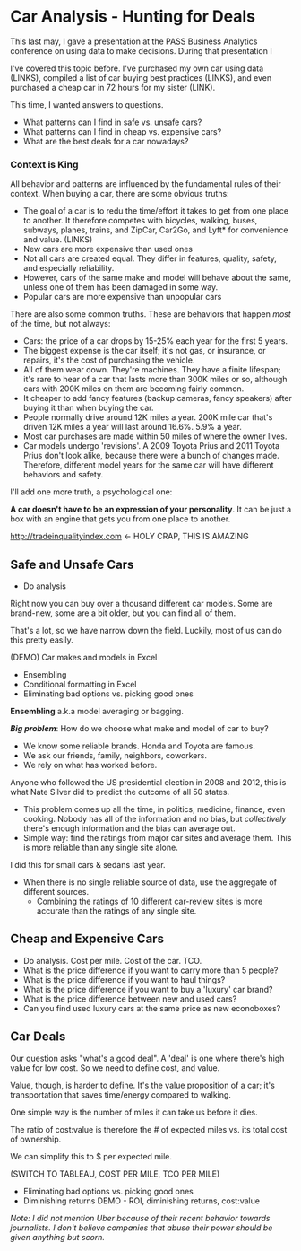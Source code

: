 # Car Analysis - Hunting for Deals

This last may, I gave a presentation at the PASS Business Analytics conference on using data to make decisions. During that presentation I

I've covered this topic before. I've purchased my own car using data (LINKS), compiled a list of car buying best practices (LINKS), and even purchased a cheap car in 72 hours for my sister (LINK).

This time, I wanted answers to questions.

* What patterns can I find in safe vs. unsafe cars?
* What patterns can I find in cheap vs. expensive cars?
* What are the best deals for a car nowadays?


### Context is King

All behavior and patterns are influenced by the fundamental rules of their context. When buying a car, there are some obvious truths:


* The goal of a car is to redu the time/effort it takes to get from one place to another. It therefore competes with bicycles, walking, buses, subways, planes, trains, and ZipCar, Car2Go, and Lyft* for convenience and value. (LINKS)
* New cars are more expensive than used ones
* Not all cars are created equal. They differ in features, quality, safety, and especially reliability.
* However, cars of the same make and model will behave about the same, unless one of them has been damaged in some way.
* Popular cars are more expensive than unpopular cars


There are also some common truths. These are behaviors that happen *most* of the time, but not always:

* Cars: the price of a car drops by 15-25% each year for the first 5 years. 
* The biggest expense is the car itself; it's not gas, or insurance, or repairs, it's the cost of purchasing the vehicle.
* All of them wear down. They're machines. They have a finite lifespan; it's rare to hear of a car that lasts more than 300K miles or so, although cars with 200K miles on them are becoming fairly common.
* It cheaper to add fancy features (backup cameras, fancy speakers) after buying it than when buying the car.
* People normally drive around 12K miles a year. 200K mile car that's driven 12K miles a year will last around 16.6%. 5.9% a year.
* Most car purchases are made within 50 miles of where the owner lives.
* Car models undergo 'revisions'. A 2009 Toyota Prius and 2011 Toyota Prius don't look alike, because there were a bunch of changes made. Therefore, different model years for the same car will have different behaviors and safety.


I'll add one more truth, a psychological one:

**A car doesn't have to be an expression of your personality**. It can be just a box with an engine that gets you from one place to another.

http://tradeinqualityindex.com <- HOLY CRAP, THIS IS AMAZING


## Safe and Unsafe Cars

* Do analysis


Right now you can buy over a thousand different car models. Some are brand-new, some are a bit older, but you can find all of them.

That's a lot, so we have narrow down the field. Luckily, most of us can do this pretty easily. 

(DEMO) Car makes and models in Excel

* Ensembling
* Conditional formatting in Excel
* Eliminating bad options vs. picking good ones

**Ensembling** a.k.a model averaging or bagging.

***Big problem***: How do we choose what make and model of car to buy? 
   * We know some reliable brands. Honda and Toyota are famous.
   * We ask our friends, family, neighbors, coworkers.
   * We rely on what has worked before. 

Anyone who followed the US presidential election in 2008 and 2012, this is what Nate Silver did to predict the outcome of all 50 states.

* This problem comes up all the time, in politics, medicine, finance, even cooking. Nobody has all of the information and no bias, but *collectively* there's enough information and the bias can average out. 
* Simple way: find the ratings from major car sites and average them. This is more reliable than any single site alone.

I did this for small cars & sedans last year.

* When there is no single reliable source of data, use the aggregate of different sources. 
   * Combining the ratings of 10 different car-review sites is more accurate than the ratings of any single site.


## Cheap and Expensive Cars

* Do analysis. Cost per mile. Cost of the car. TCO.
* What is the price difference if you want to carry more than 5 people? 
* What is the price difference if you want to haul things?
* What is the price difference if you want to buy a 'luxury' car brand?
* What is the price difference between new and used cars?
* Can you find used luxury cars at the same price as new econoboxes?

## Car Deals

Our question asks "what's a good deal". A 'deal' is one where there's high value for low cost. So we need to define cost, and value.

Value, though, is harder to define.  It's the value proposition of a car; it's transportation that saves time/energy compared to walking.

One simple way is the number of miles it can take us before it dies. 

The ratio of cost:value is therefore the # of expected miles vs. its total cost of ownership.

We can simplify this to $ per expected mile. 



(SWITCH TO TABLEAU, COST PER MILE, TCO PER MILE)


* Eliminating bad options vs. picking good ones
* Diminishing returns
DEMO - ROI, diminishing returns, cost:value


*Note: I did not mention Uber because of their recent behavior towards journalists. I don't believe companies that abuse their power should be given anything but scorn.*